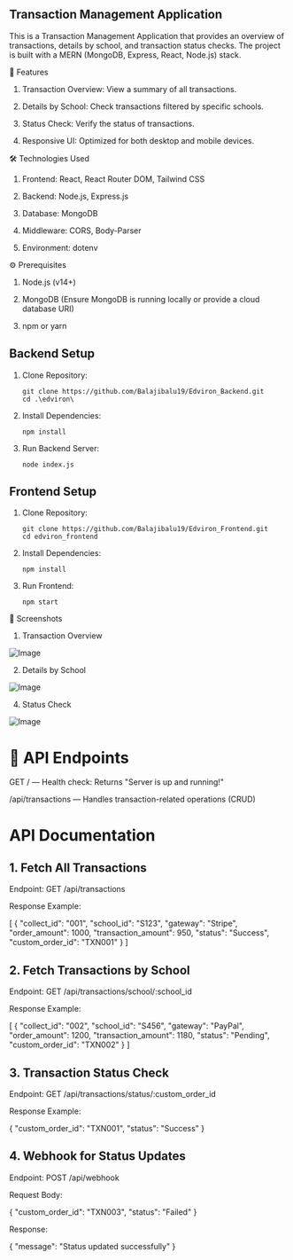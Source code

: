 ## Transaction Management Application

This is a Transaction Management Application that provides an overview of transactions, details by school, and transaction status checks. The project is built with a MERN (MongoDB, Express, React, Node.js) stack.

🚀 Features

1. Transaction Overview: View a summary of all transactions.

2. Details by School: Check transactions filtered by specific schools.

3. Status Check: Verify the status of transactions.

4. Responsive UI: Optimized for both desktop and mobile devices.

🛠️ Technologies Used

1. Frontend: React, React Router DOM, Tailwind CSS

2. Backend: Node.js, Express.js

3. Database: MongoDB

4. Middleware: CORS, Body-Parser

5. Environment: dotenv

⚙️ Prerequisites

1. Node.js (v14+)

2. MongoDB (Ensure MongoDB is running locally or provide a cloud database URI)

3. npm or yarn



## Backend Setup

1. Clone Repository:

       git clone https://github.com/Balajibalu19/Edviron_Backend.git
       cd .\edviron\

2. Install Dependencies:

       npm install

3. Run Backend Server:

       node index.js

## Frontend Setup

1. Clone Repository:

       git clone https://github.com/Balajibalu19/Edviron_Frontend.git
       cd edviron_frontend

2. Install Dependencies:

       npm install

3. Run Frontend:

       npm start



📸 Screenshots

1. Transaction Overview

![Image](https://github.com/user-attachments/assets/39b2582d-d70f-4e14-98b4-7e8bc8118118)

2. Details by School


![Image](https://github.com/user-attachments/assets/87b901f6-2f22-4086-8129-a1ce351546d4)


4. Status Check


![Image](https://github.com/user-attachments/assets/54b952b0-eb6b-4cde-85f0-9e4e24654e1f)


# 📡 API Endpoints

GET / — Health check: Returns "Server is up and running!"

/api/transactions — Handles transaction-related operations (CRUD)



# API Documentation

## 1. Fetch All Transactions

Endpoint: GET /api/transactions

Response Example:

[
  {
    "collect_id": "001",
    "school_id": "S123",
    "gateway": "Stripe",
    "order_amount": 1000,
    "transaction_amount": 950,
    "status": "Success",
    "custom_order_id": "TXN001"
  }
]

## 2. Fetch Transactions by School

Endpoint: GET /api/transactions/school/:school_id

Response Example:

[
  {
    "collect_id": "002",
    "school_id": "S456",
    "gateway": "PayPal",
    "order_amount": 1200,
    "transaction_amount": 1180,
    "status": "Pending",
    "custom_order_id": "TXN002"
  }
]

## 3. Transaction Status Check

Endpoint: GET /api/transactions/status/:custom_order_id

Response Example:

{
  "custom_order_id": "TXN001",
  "status": "Success"
}

## 4. Webhook for Status Updates

Endpoint: POST /api/webhook

Request Body:

{
  "custom_order_id": "TXN003",
  "status": "Failed"
}

Response:

{
  "message": "Status updated successfully"
}
